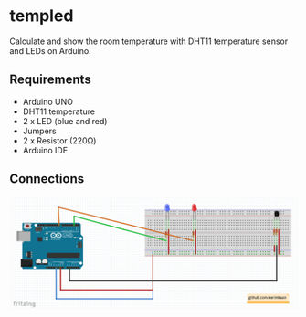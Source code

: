 # templed
Calculate and show the room temperature with DHT11 temperature sensor and LEDs on Arduino.

## Requirements

* Arduino UNO
* DHT11 temperature
* 2 x LED (blue and red)
* Jumpers
* 2 x Resistor (220Ω)
* Arduino IDE

## Connections

![Image of templed](https://raw.githubusercontent.com/kerimkaan/templed/master/board.png)
